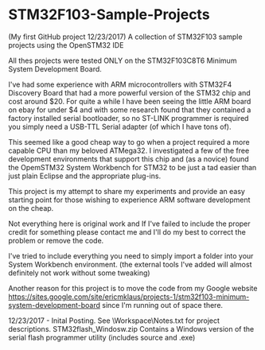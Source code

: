 # STM32F103-Sample-Projects
(My first GitHub project  12/23/2017)
A collection of STM32F103 sample projects using the OpenSTM32 IDE

All thes projects were tested ONLY on the STM32F103C8T6 Minimum System Development Board.

I've had some experience with ARM microcontrollers with STM32F4 Discovery Board that had 
a more powerful version of the STM32 chip and cost around $20.
For quite a while I have been seeing the little ARM board on ebay for under $4 and with 
some research found that they contained a factory installed serial bootloader, so no ST-LINK
programmer is required you simply need a USB-TTL Serial adapter (of which I have tons of).

This seemed like a good cheap way to go when a project required a more capable CPU than my beloved ATMega32.
I investigated a few of the free development environments that support this chip and (as a novice) found the
OpemSTM32 System Workbench for STM32 to be just a tad easier than just plain Eclipse and the appropriate plug-ins.

This project is my attempt to share my experiments and provide an easy starting point for those wishing to 
experience ARM software development on the cheap.

Not everything here is original work and If I've failed to include the proper credit for something please contact me 
and I'll do my best to correct the problem or remove the code. 

I've tried to include everything you need to simply import a folder into your System Workbench environment.
(the external tools I've added will almost definitely not work without some tweaking)

Another reason for this project is to move the code from my Google website
https://sites.google.com/site/ericmklaus/projects-1/stm32f103-minimum-system-development-board
since I'm running out of space there.


12/23/2017 - Inital Posting.
See \Workspace\Notes.txt for project descriptions.
STM32flash_Windosw.zip  Contains a Windows version of the serial flash programmer utility (includes source and .exe)



